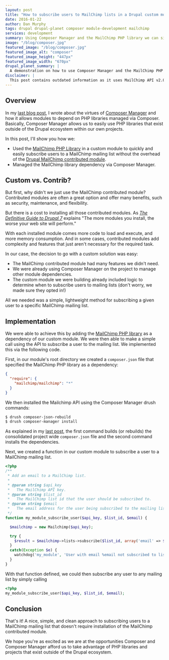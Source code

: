 ```yaml
---
layout: post
title: "How to subscribe users to MailChimp lists in a Drupal custom module"
date: 2016-01-22
author: Dan Murphy
tags: drupal drupal-planet composer module-development mailchimp
services: development
summary: Using Composer Manager and the MailChimp PHP library we can simply and easily subscribe users to mailing lists without using the MailChimp contributed module.
image: "/blog/composer.jpg"
featured_image: "/blog/composer.jpg"
featured_image_alt: "composer"
featured_image_height: "447px"
featured_image_width: "670px"
drupal_planet_summary: |
  A demonstration on how to use Composer Manager and the MailChimp PHP library to simply and easily subscribe users to mailing lists without using the MailChimp contributed module.
disclaimer: |
  This post contains outdated information as it uses MailChimp API v2.0. Mailchimp has released MailChimp API v3.0 and prior versions will no longer be supported after 2016. To learn how to transition to v3.0 of the API, please see [my more recent blog post on subscribing users to MailChimp lists using API v3.0](/2016/11/15/composer-mailchimp-subscriptions-v3-api.html)
---
```


## Overview
In my [last blog post](/2015/10/15/composing-with-composer-manager.html), I wrote about the virtues of [Composer Manager](https://www.drupal.org/project/composer_manager) and how it allows modules to depend on PHP libraries managed via Composer. Basically, Composer Manager allows us to easily use PHP libraries that exist outside of the Drupal ecosystem within our own projects.

In this post, I'll show you how we:

- Used the [MailChimp PHP Library](https://packagist.org/packages/mailchimp/mailchimp) in a custom module to quickly and easily subscribe users to a MailChimp mailing list without the overhead of the [Drupal MailChimp contributed module](https://www.drupal.org/project/mailchimp).
- Managed the MailChimp library dependency via Composer Manager.

## Custom vs. Contrib?
But first, why didn't we just use the MailChimp contributed module? Contributed modules are often a great option and offer many benefits, such as security, maintenance, and flexibility.

But there is a cost to installing all those contributed modules. As [*The Definitive Guide to Drupal 7*](http://definitivedrupal.org/) explains "The more modules you install, the worse your web site will perform."

With each installed module comes more code to load and execute, and more memory consumption. And in some cases, contributed modules add complexity and features that just aren't necessary for the required task.

In our case, the decision to go with a custom solution was easy:

- The MailChimp contributed module had many features we didn't need.
- We were already using Composer Manager on the project to manage other module dependencies.
- The custom module we were building already included logic to determine when to subscribe users to mailing lists (don't worry, we made sure they opted in!)

All we needed was a simple, lightweight method for subscribing a given user to a specific MailChimp mailing list.

## Implementation
We were able to achieve this by adding the [MailChimp PHP library](https://packagist.org/packages/mailchimp/mailchimp) as a dependency of our custom module. We were then able to make a simple call using the API to subscribe a user to the mailing list. We implemented this via the following code.

First, in our module's root directory we created a `composer.json` file that specified the MailChimp PHP library as a dependency:

```json
{
  "require": {
    "mailchimp/mailchimp": "*"
  }
}
```

We then installed the Mailchimp API using the Composer Manager drush commands:

```bash
$ drush composer-json-rebuild
$ drush composer-manager install
```

As explained in my [last post](/2015/10/15/composing-with-composer-manager.html), the first command builds  (or rebuilds) the consolidated project wide `composer.json` file and the second command installs the dependencies.

Next, we created a function in our custom module to subscribe a user to a MailChimp mailing list.

```php
<?php
/**
 * Add an email to a MailChimp list.
 *
 * @param string $api_key
 *   The MailChimp API key.
 * @param string $list_id
 *   The MailChimp list id that the user should be subscribed to.
 * @param string $email
 *   The email address for the user being subscribed to the mailing list.
 */
function my_module_subscribe_user($api_key, $list_id, $email) {

  $mailchimp = new Mailchimp($api_key);

  try {
    $result = $mailchimp->lists->subscribe($list_id, array('email' => $email));
  }
  catch(Exception $e) {
    watchdog('my_module', 'User with email %email not subscribed to list %list_id', array('%email' => $email, '%list_id' => $list_id), WATCHDOG_WARNING);
  }
}
```

With that function defined, we could then subscribe any user to any mailing list by simply calling

```php
<?php
my_module_subscribe_user($api_key, $list_id, $email);
```

## Conclusion
That's it! A nice, simple, and clean approach to subscribing users to a MailChimp mailing list that doesn't require installation of the MailChimp contributed module.

We hope you're as excited as we are at the opportunities Composer and Composer Manager afford us to take advantage of PHP libraries and projects that exist outside of the Drupal ecosystem.
